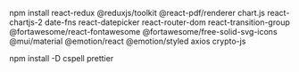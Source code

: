 npm install react-redux @reduxjs/toolkit @react-pdf/renderer chart.js react-chartjs-2 date-fns react-datepicker react-router-dom react-transition-group @fortawesome/react-fontawesome @fortawesome/free-solid-svg-icons @mui/material @emotion/react @emotion/styled axios crypto-js

npm install -D cspell prettier

